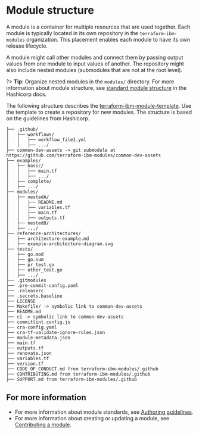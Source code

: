 # Module structure

A module is a container for multiple resources that are used together. Each module is typically located in its own repository in the `terraform-ibm-modules` organization. This placement enables each module to have its own release lifecycle.

A module might call other modules and connect them by passing output values from one module to input values of another. The repository might also include nested modules (submodules that are not at the root level).

?> **Tip**: Organize nested modules in the `modules/` directory. For more information about module structure, see [standard module structure](https://developer.hashicorp.com/terraform/language/modules/develop/structure) in the Hashicorp docs.

The following structure describes the [terraform-ibm-module-template](https://github.com/terraform-ibm-modules/terraform-ibm-module-template). Use the template to create a repository for new modules. The structure is based on the guidelines from Hashicorp.

```text
├── .github/
│   ├── workflows/
│   │   ├── workflow_file1.yml
│   │   ├── .../
├── common-dev-assets -> git submodule at https://github.com/terraform-ibm-modules/common-dev-assets
├── examples/
│   ├── basic/
│   │   ├── main.tf
│   │   ├── .../
│   ├── complete/
│   ├── .../
├── modules/
│   ├── nestedA/
│   │   ├── README.md
│   │   ├── variables.tf
│   │   ├── main.tf
│   │   ├── outputs.tf
│   ├── nestedB/
│   ├── .../
├── reference-architectures/
│   ├── architecture-example.md
│   ├── example-architecture-diagram.svg
├── tests/
│   ├── go.mod
│   ├── go.sum
│   ├── pr_test.go
│   ├── other_test.go
│   ├── .../
├── .gitmodules
├── .pre-commit-config.yaml
├── .releaserc
├── .secrets.baseline
├── LICENSE
├── Makefile/ -> symbolic link to common-dev-assets
├── README.md
├── ci -> symbolic link to common-dev-assets
├── commitlint.config.js
├── cra-config.yaml
├── cra-tf-validate-ignore-rules.json
├── module-metadata.json
├── main.tf
├── outputs.tf
├── renovate.json
├── variables.tf
├── version.tf
├── CODE_OF_CONDUCT.md from terraform-ibm-modules/.github
├── CONTRIBUTING.md from terraform-ibm-modules/.github
├── SUPPORT.md from terraform-ibm-modules/.github
```

## For more information

- For more information about module standards, see [Authoring guidelines](implementation-guidelines.md).
- For more information about creating or updating a module, see [Contributing a module](contribute-module.md).
